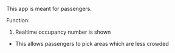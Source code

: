 This app is meant for passengers.

Function:
1. Realtime occupancy number is shown
- This allows passengers to pick areas which are less crowded
